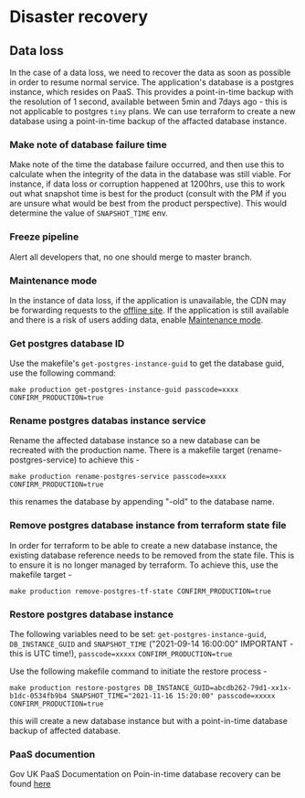 # Disaster recovery

## Data loss

In the case of a data loss, we need to recover the data as soon as possible in order to resume normal service.
The application's database is a postgres instance, which resides on PaaS. This provides a point-in-time backup with
the resolution of 1 second, available between 5min and 7days ago - this is not applicable to postgres `tiny` plans. We can use
terraform to create a new database using a point-in-time backup of the affacted database instance.

### Make note of database failure time

Make note of the time the database failure occurred, and then use this to calculate when the integrity of the data in the database was still viable. For instance,
if data loss or corruption happened at 1200hrs, use this to work out what snapshot time is best for the product (consult with the PM if you are unsure what would be best from the product perspective). This would determine the value of `SNAPSHOT_TIME` env.

### Freeze pipeline

Alert all developers that, no one should merge to master branch.

### Maintenance mode

In the instance of data loss, if the application is unavailable, the CDN may be forwarding requests to the [offline site](offline-site.md).
If the application is still available and there is a risk of users adding data, enable [Maintenance mode](maintenance-mode.md).

### Get postgres database ID

Use the makefile's `get-postgres-instance-guid` to get the database guid, use the following command:

```
make production get-postgres-instance-guid passcode=xxxx CONFIRM_PRODUCTION=true
```


### Rename postgres databas instance service

Rename the affected database instance so a new database can be recreated with the production name. There is a makefile target (rename-postgres-service)
to achieve this -

```
make production rename-postgres-service passcode=xxxx CONFIRM_PRODUCTION=true
```
this renames the database by appending "-old" to the database name.

### Remove postgres database instance from terraform state file

In order for terraform to be able to create a new database instance, the existing database reference needs to be removed from the state file. This is to ensure it is no longer managed by terraform. To achieve this, use the makefile target -

```
make production remove-postgres-tf-state CONFIRM_PRODUCTION=true
```

### Restore postgres database instance

The following variables need to be set: `get-postgres-instance-guid`, `DB_INSTANCE_GUID` and `SNAPSHOT_TIME` ("2021-09-14 16:00:00" IMPORTANT - this is UTC time!), `passcode=xxxxx` `CONFIRM_PRODUCTION=true`

 Use the following makefile command to initiate the restore process -
 ```
 make production restore-postgres DB_INSTANCE_GUID=abcdb262-79d1-xx1x-b1dc-0534fb9b4 SNAPSHOT_TIME="2021-11-16 15:20:00" passcode=xxxxx CONFIRM_PRODUCTION=true
 ```
 this will create a new database instance but with a point-in-time database backup of affected database.

 ### PaaS documention

 Gov UK PaaS Documentation on Poin-in-time database recovery can be found [here](https://docs.cloud.service.gov.uk/deploying_services/postgresql/#restoring-a-postgresql-service-from-a-point-in-time)
